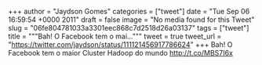 
+++
author = "Jaydson Gomes"
categories = ["tweet"]
date = "Tue Sep 06 16:59:54 +0000 2011"
draft = false
image = "No media found for this Tweet"
slug = "06fe804781033a3301eec868c7d2518d26a03137"
tags = ["tweet"]
title = """Bah! O Facebook tem o mai..."""
tweet = true
tweet_url = "https://twitter.com/jaydson/status/111121456917786624"
+++
Bah! O Facebook tem o maior Cluster Hadoop do mundo http://t.co/MBS7I6x
